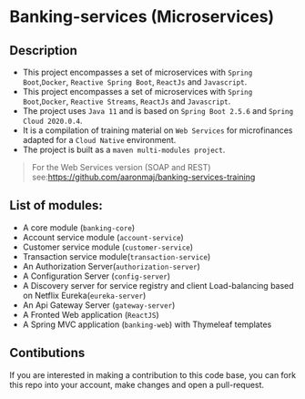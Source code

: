# Banking-services (Microservices)

## Description

- This project encompasses a set of microservices with `Spring Boot`,`Docker`, `Reactive Spring Boot`, `ReactJs` and `Javascript`.
- This project encompasses a set of microservices with `Spring Boot`,`Docker`, `Reactive Streams`, `ReactJs` and `Javascript`.
- The project uses `Java 11` and is based on `Spring Boot 2.5.6` and `Spring Cloud 2020.0.4`.
- It is a compilation of training material on `Web Services`  for microfinances adapted for a `Cloud Native` environment. 
- The project is built as a `maven multi-modules project`.

> For the Web Services version (SOAP and REST) see:https://github.com/aaronmaj/banking-services-training

## List of modules:
-  A core module (`banking-core`)
-  Account service module (`account-service`)
-  Customer service module (`customer-service`)
-  Transaction service module(`transaction-service`)
-  An Authorization Server(`authorization-server`)
-  A Configuration Server (`config-server`)
-  A Discovery server for service registry and client Load-balancing based on Netflix Eureka(`eureka-server`)
-  An Api Gateway Server (`gateway-server`)
-  A Fronted Web application (`ReactJS`) 
-  A Spring MVC application (`banking-web`) with Thymeleaf templates

## Contibutions

If you are interested in making a contribution to this code base, you can  fork this repo into your account, make changes and open a pull-request. 
